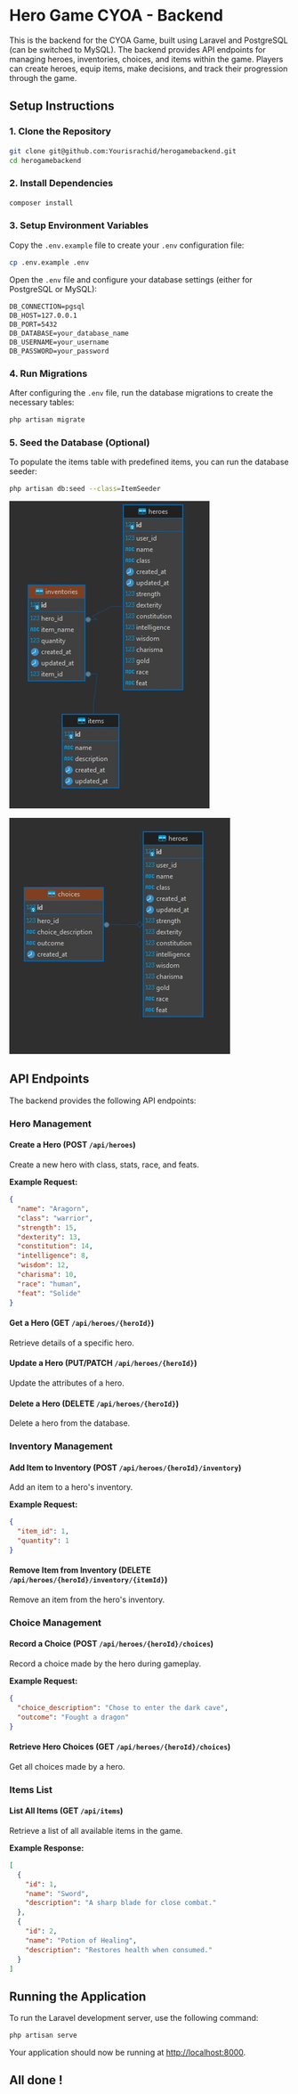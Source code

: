 # Hero Game CYOA - Backend 

This is the backend for the CYOA Game, built using Laravel and PostgreSQL (can be switched to MySQL). The backend provides API endpoints for managing heroes, inventories, choices, and items within the game. Players can create heroes, equip items, make decisions, and track their progression through the game.

## Setup Instructions

### 1. Clone the Repository

```bash
git clone git@github.com:Yourisrachid/herogamebackend.git
cd herogamebackend
```

### 2. Install Dependencies

```bash
composer install
```

### 3. Setup Environment Variables

Copy the `.env.example` file to create your `.env` configuration file:

```bash
cp .env.example .env
```

Open the `.env` file and configure your database settings (either for PostgreSQL or MySQL):

```dotenv
DB_CONNECTION=pgsql
DB_HOST=127.0.0.1
DB_PORT=5432
DB_DATABASE=your_database_name
DB_USERNAME=your_username
DB_PASSWORD=your_password
```

### 4. Run Migrations

After configuring the `.env` file, run the database migrations to create the necessary tables:

```bash
php artisan migrate
```

### 5. Seed the Database (Optional)

To populate the items table with predefined items, you can run the database seeder:

```bash
php artisan db:seed --class=ItemSeeder
```

![DB Table](img/table.jpg)

![DB Choices](img/choice.jpg)


## API Endpoints

The backend provides the following API endpoints:

### Hero Management

#### Create a Hero (POST `/api/heroes`)

Create a new hero with class, stats, race, and feats.

**Example Request:**

```json
{
  "name": "Aragorn",
  "class": "warrior",
  "strength": 15,
  "dexterity": 13,
  "constitution": 14,
  "intelligence": 8,
  "wisdom": 12,
  "charisma": 10,
  "race": "human",
  "feat": "Solide"
}
```

#### Get a Hero (GET `/api/heroes/{heroId}`)

Retrieve details of a specific hero.

#### Update a Hero (PUT/PATCH `/api/heroes/{heroId}`)

Update the attributes of a hero.

#### Delete a Hero (DELETE `/api/heroes/{heroId}`)

Delete a hero from the database.

### Inventory Management

#### Add Item to Inventory (POST `/api/heroes/{heroId}/inventory`)

Add an item to a hero's inventory.

**Example Request:**

```json
{
  "item_id": 1,
  "quantity": 1
}
```

#### Remove Item from Inventory (DELETE `/api/heroes/{heroId}/inventory/{itemId}`)

Remove an item from the hero's inventory.

### Choice Management

#### Record a Choice (POST `/api/heroes/{heroId}/choices`)

Record a choice made by the hero during gameplay.

**Example Request:**

```json
{
  "choice_description": "Chose to enter the dark cave",
  "outcome": "Fought a dragon"
}
```

#### Retrieve Hero Choices (GET `/api/heroes/{heroId}/choices`)

Get all choices made by a hero.

### Items List

#### List All Items (GET `/api/items`)

Retrieve a list of all available items in the game.

**Example Response:**

```json
[
  {
    "id": 1,
    "name": "Sword",
    "description": "A sharp blade for close combat."
  },
  {
    "id": 2,
    "name": "Potion of Healing",
    "description": "Restores health when consumed."
  }
]
```

## Running the Application

To run the Laravel development server, use the following command:

```bash
php artisan serve
```

Your application should now be running at [http://localhost:8000](http://localhost:8000).

## All done !
